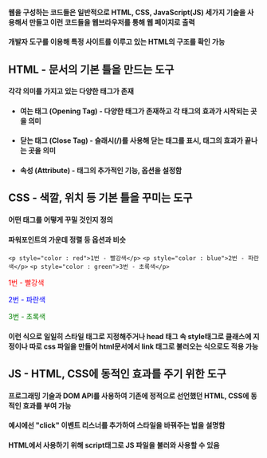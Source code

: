 #### 웹을 구성하는 코드들은 일반적으로 HTML, CSS, JavaScript(JS) 세가지 기술을 사용해서 만들고 이런 코드들을 웹브라우저를 통해 웹 페이지로 출력
#### 개발자 도구를 이용해 특정 사이트를 이루고 있는 HTML의 구조를 확인 가능


## HTML - 문서의 기본 틀을 만드는 도구
#### 각각 의미를 가지고 있는 다양한 태그가 존재
- #### 여는 태그 (Opening Tag) - 다양한 태그가 존재하고 각 태그의 효과가 시작되는 곳을 의미
- #### 닫는 태그 (Close Tag) - 슬래시(/)를 사용해 닫는 태그를 표시, 태그의 효과가 끝나는 곳을 의미
- #### 속성 (Attribute) - 태그의 추가적인 기능, 옵션을 설정함


## CSS - 색깔, 위치 등 기본 틀을 꾸미는 도구
#### 어떤 태그를 어떻게 꾸밀 것인지 정의
#### 파워포인트의 가운데 정렬 등 옵션과 비슷
`<p style="color : red">1번 - 빨강색</p>`
`<p style="color : blue">2번 - 파란색</p>`
`<p style="color : green">3번 - 초록색</p>`
<body>
<p style="color : red">1번 - 빨강색</p>
<p style="color : blue">2번 - 파란색</p>
<p style="color : green">3번 - 초록색</p>
</body>

#### 이런 식으로 일일히 스타일 태그로 지정해주거나 head 태그 속 style태그로 클래스에 지정이나 따로 css 파일을 만들어 html문서에서 link 태그로 불러오는 식으로도 적용 가능


## JS - HTML, CSS에 동적인 효과를 주기 위한 도구
#### 프로그래밍 기술과 DOM API를 사용하여 기존에 정적으로 선언했던 HTML, CSS에 동적인 효과를 부여 가능
#### 예시에선 "click" 이벤트 리스너를 추가하여 스타일을 바꿔주는 법을 설명함
#### HTML에서 사용하기 위해 script태그로 JS 파일을 불러와 사용할 수 있음